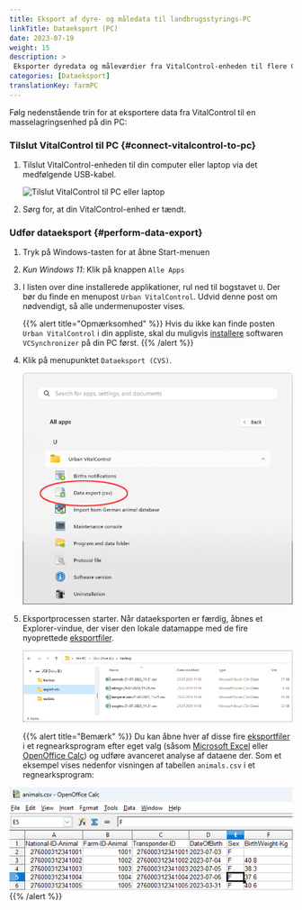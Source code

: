 ```yaml
---
title: Eksport af dyre- og måledata til landbrugsstyrings-PC
linkTitle: Dataeksport (PC)
date: 2023-07-19
weight: 15
description: >
 Eksporter dyredata og måleværdier fra VitalControl-enheden til flere CVS-filer
categories: [Dataeksport]
translationKey: farmPC
---
```

Følg nedenstående trin for at eksportere data fra VitalControl til en masselagringsenhed på din PC:

### Tilslut VitalControl til PC {#connect-vitalcontrol-to-pc}

1. Tilslut VitalControl-enheden til din computer eller laptop via det medfølgende USB-kabel.

   ![Tilslut VitalControl til PC eller laptop](/images/synchronisation/connect-to-pc.svg "Tilslut VitalControl til PC")

1. Sørg for, at din VitalControl-enhed er tændt.

### Udfør dataeksport {#perform-data-export}

1. Tryk på Windows-tasten for at åbne Start-menuen

1. *Kun Windows 11*: Klik på knappen `Alle Apps`

1. I listen over dine installerede applikationer, rul ned til bogstavet `U`. Der bør du finde en menupost `Urban VitalControl`. Udvid denne post om nødvendigt, så alle undermenuposter vises.

   {{% alert title="Opmærksomhed" %}}
Hvis du ikke kan finde posten `Urban VitalControl` i din appliste, skal du muligvis [installere](../vcsynchronizer/installation/) softwaren `VCSynchronizer` på din PC først.
   {{% /alert %}}

1. Klik på menupunktet `Dataeksport (CVS)`.

   ![Windows Start-menu, menupost for Urban VitalControl (VCSynchronizer)](../vcsynchronizer/images/data-export/data-export.png "Windows startmenu, VitalControl")

1. Eksportprocessen starter. Når dataeksporten er færdig, åbnes et Explorer-vindue, der viser den lokale datamappe med de fire nyoprettede [eksportfiler](../../data-export/export-files/).

   ![Lokal datamappe med eksportfiler](../../data-export/images/export-files.png "Eksportfiler, lokalt gemt")

   {{% alert title="Bemærk" %}}
  Du kan åbne hver af disse fire [eksportfiler](../../data-export/export-files/) i et regnearksprogram efter eget valg (såsom [Microsoft Excel](https://products.office.com/excel) eller [OpenOffice Calc](https://www.openoffice.org/)) og udføre avanceret analyse af dataene der. Som et eksempel vises nedenfor visningen af tabellen `animals.csv` i et regnearksprogram:


  ![Eksporteret dyredatatabel åbnet i et regnearksprogram](../../data-export/images/animals.png "Regnearksprogram med dyredata")
   {{% /alert %}}
